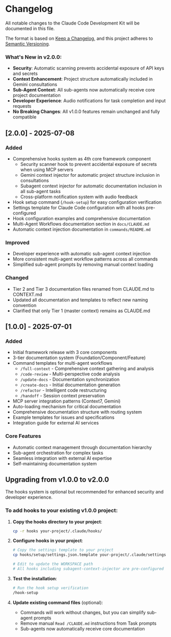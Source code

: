 # Changelog

All notable changes to the Claude Code Development Kit will be documented in this file.

The format is based on [Keep a Changelog](https://keepachangelog.com/en/1.0.0/),
and this project adheres to [Semantic Versioning](https://semver.org/spec/v2.0.0.html).


### What's New in v2.0.0:
- **Security**: Automatic scanning prevents accidental exposure of API keys and secrets
- **Context Enhancement**: Project structure automatically included in Gemini consultations
- **Sub-Agent Context**: All sub-agents now automatically receive core project documentation
- **Developer Experience**: Audio notifications for task completion and input requests
- **No Breaking Changes**: All v1.0.0 features remain unchanged and fully compatible


## [2.0.0] - 2025-07-08

### Added
- Comprehensive hooks system as 4th core framework component
  - Security scanner hook to prevent accidental exposure of secrets when using MCP servers
  - Gemini context injector for automatic project structure inclusion in consultations
  - Subagent context injector for automatic documentation inclusion in all sub-agent tasks
  - Cross-platform notification system with audio feedback
- Hook setup command (`/hook-setup`) for easy configuration verification
- Settings template for Claude Code configuration with all hooks pre-configured
- Hook configuration examples and comprehensive documentation
- Multi-Agent Workflows documentation section in `docs/CLAUDE.md`
- Automatic context injection documentation in `commands/README.md`


### Improved
- Developer experience with automatic sub-agent context injection
- More consistent multi-agent workflow patterns across all commands
- Simplified sub-agent prompts by removing manual context loading

### Changed
- Tier 2 and Tier 3 documentation files renamed from CLAUDE.md to CONTEXT.md
- Updated all documentation and templates to reflect new naming convention
- Clarified that only Tier 1 (master context) remains as CLAUDE.md


## [1.0.0] - 2025-07-01

### Added
- Initial framework release with 3 core components
- 3-tier documentation system (Foundation/Component/Feature)
- Command templates for multi-agent workflows
  - `/full-context` - Comprehensive context gathering and analysis
  - `/code-review` - Multi-perspective code analysis
  - `/update-docs` - Documentation synchronization
  - `/create-docs` - Initial documentation generation
  - `/refactor` - Intelligent code restructuring
  - `/handoff` - Session context preservation
- MCP server integration patterns (Context7, Gemini)
- Auto-loading mechanism for critical documentation
- Comprehensive documentation structure with routing system
- Example templates for issues and specifications
- Integration guide for external AI services

### Core Features
- Automatic context management through documentation hierarchy
- Sub-agent orchestration for complex tasks
- Seamless integration with external AI expertise
- Self-maintaining documentation system


## Upgrading from v1.0.0 to v2.0.0

The hooks system is optional but recommended for enhanced security and developer experience.

### To add hooks to your existing v1.0.0 project:

1. **Copy the hooks directory to your project**:
   ```bash
   cp -r hooks your-project/.claude/hooks/
   ```

2. **Configure hooks in your project**:
   ```bash
   # Copy the settings template to your project
   cp hooks/setup/settings.json.template your-project/.claude/settings.json
   
   # Edit to update the WORKSPACE path
   # All hooks including subagent-context-injector are pre-configured
   ```

3. **Test the installation**:
   ```bash
   # Run the hook setup verification
   /hook-setup
   ```

4. **Update existing command files** (optional):
   - Commands will work without changes, but you can simplify sub-agent prompts
   - Remove manual `Read /CLAUDE.md` instructions from Task prompts
   - Sub-agents now automatically receive core documentation